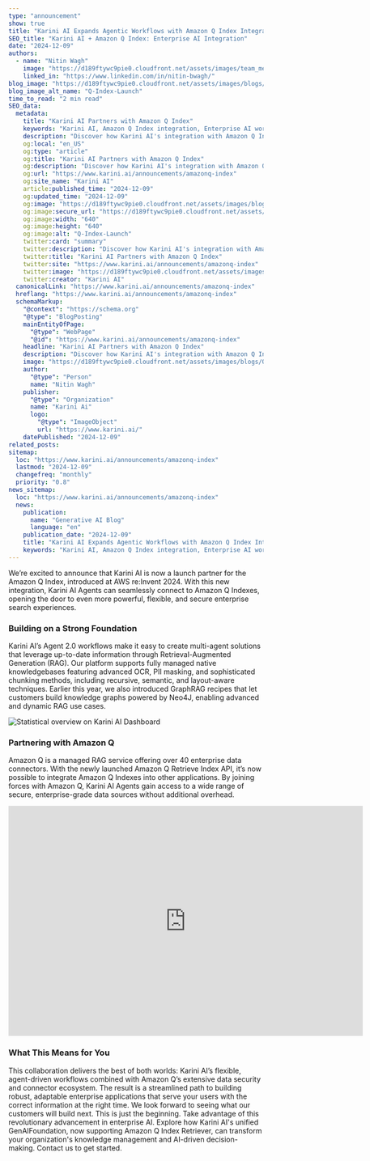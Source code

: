 ```yaml
---
type: "announcement"
show: true
title: "Karini AI Expands Agentic Workflows with Amazon Q Index Integration"
SEO_title: "Karini AI + Amazon Q Index: Enterprise AI Integration"
date: "2024-12-09"
authors:
  - name: "Nitin Wagh"
    image: "https://d189ftywc9pie0.cloudfront.net/assets/images/team_members/nitin-wagh.jpg"
    linked_in: "https://www.linkedin.com/in/nitin-bwagh/"
blog_image: "https://d189ftywc9pie0.cloudfront.net/assets/images/blogs/Q-Index-Launch.png"
blog_image_alt_name: "Q-Index-Launch"
time_to_read: "2 min read"
SEO_data:
  metadata:
    title: "Karini AI Partners with Amazon Q Index"
    keywords: "Karini AI, Amazon Q Index integration, Enterprise AI workflows, Retrieval-Augmented Generation (RAG), Enterprise knowledge management, Secure enterprise search"
    description: "Discover how Karini AI's integration with Amazon Q Index enhances enterprise search with advanced RAG workflows, secure connectors, and powerful AI-driven insights."
    og:local: "en_US"
    og:type: "article"
    og:title: "Karini AI Partners with Amazon Q Index"
    og:description: "Discover how Karini AI's integration with Amazon Q Index enhances enterprise search with advanced RAG workflows, secure connectors, and powerful AI-driven insights."
    og:url: "https://www.karini.ai/announcements/amazonq-index"
    og:site_name: "Karini AI"
    article:published_time: "2024-12-09"
    og:updated_time: "2024-12-09"
    og:image: "https://d189ftywc9pie0.cloudfront.net/assets/images/blogs/Q-Index-Launch.png&w=640&q=75"
    og:image:secure_url: "https://d189ftywc9pie0.cloudfront.net/assets/images/blogs/Q-Index-Launch.png&w=640&q=75"
    og:image:width: "640"
    og:image:height: "640"
    og:image:alt: "Q-Index-Launch"
    twitter:card: "summary"
    twitter:description: "Discover how Karini AI's integration with Amazon Q Index enhances enterprise search with advanced RAG workflows, secure connectors, and powerful AI-driven insights."
    twitter:title: "Karini AI Partners with Amazon Q Index"
    twitter:site: "https://www.karini.ai/announcements/amazonq-index"
    twitter:image: "https://d189ftywc9pie0.cloudfront.net/assets/images/blogs/Q-Index-Launch.png&w=640&q=75"
    twitter:creator: "Karini AI"
  canonicalLink: "https://www.karini.ai/announcements/amazonq-index"
  hreflang: "https://www.karini.ai/announcements/amazonq-index"
  schemaMarkup:
    "@context": "https://schema.org"
    "@type": "BlogPosting"
    mainEntityOfPage:
      "@type": "WebPage"
      "@id": "https://www.karini.ai/announcements/amazonq-index"
    headline: "Karini AI Partners with Amazon Q Index"
    description: "Discover how Karini AI's integration with Amazon Q Index enhances enterprise search with advanced RAG workflows, secure connectors, and powerful AI-driven insights."
    image: "https://d189ftywc9pie0.cloudfront.net/assets/images/blogs/Q-Index-Launch.png"
    author:
      "@type": "Person"
      name: "Nitin Wagh"
    publisher:
      "@type": "Organization"
      name: "Karini Ai"
      logo:
        "@type": "ImageObject"
        url: "https://www.karini.ai/"
    datePublished: "2024-12-09"
related_posts:
sitemap:
  loc: "https://www.karini.ai/announcements/amazonq-index"
  lastmod: "2024-12-09"
  changefreq: "monthly"
  priority: "0.8"
news_sitemap:
  loc: "https://www.karini.ai/announcements/amazonq-index"
  news:
    publication:
      name: "Generative AI Blog"
      language: "en"
    publication_date: "2024-12-09"
    title: "Karini AI Expands Agentic Workflows with Amazon Q Index Integration"
    keywords: "Karini AI, Amazon Q Index integration, Enterprise AI workflows, Retrieval-Augmented Generation (RAG), Enterprise knowledge management, Secure enterprise search"
---
```


We’re excited to announce that Karini AI is now a launch partner for the Amazon Q Index, introduced at AWS re:Invent 2024. With this new integration, Karini AI Agents can seamlessly connect to Amazon Q Indexes, opening the door to even more powerful, flexible, and secure enterprise search experiences.

### Building on a Strong Foundation

Karini AI’s Agent 2.0 workflows make it easy to create multi-agent solutions that leverage up-to-date information through Retrieval-Augmented Generation (RAG). Our platform supports fully managed native knowledgebases featuring advanced OCR, PII masking, and sophisticated chunking methods, including recursive, semantic, and layout-aware techniques. Earlier this year, we also introduced GraphRAG recipes that let customers build knowledge graphs powered by Neo4J, enabling advanced and dynamic RAG use cases.

![Statistical overview on Karini AI Dashboard](https://d189ftywc9pie0.cloudfront.net/assets/images/blogs/Q-Screen-Shot.png)

### Partnering with Amazon Q

Amazon Q is a managed RAG service offering over 40 enterprise data connectors. With the newly launched Amazon Q Retrieve Index API, it’s now possible to integrate Amazon Q Indexes into other applications. By joining forces with Amazon Q, Karini AI Agents gain access to a wide range of secure, enterprise-grade data sources without additional overhead.

<iframe width="700" height="455" src="https://www.youtube.com/embed/aKF4XUh65VE?si=cUoldV8rpd5d_bKf&amp;controls=0" title="Part 1: Creating a Knowlegebase" frameborder="0" allow="accelerometer; autoplay; clipboard-write; encrypted-media; gyroscope; picture-in-picture; web-share" referrerpolicy="strict-origin-when-cross-origin" allowfullscreen></iframe>

### What This Means for You

This collaboration delivers the best of both worlds: Karini AI’s flexible, agent-driven workflows combined with Amazon Q’s extensive data security and connector ecosystem. The result is a streamlined path to building robust, adaptable enterprise applications that serve your users with the correct information at the right time.
We look forward to seeing what our customers will build next. This is just the beginning.
Take advantage of this revolutionary advancement in enterprise AI. Explore how Karini AI's unified GenAIFoundation, now supporting Amazon Q Index Retriever, can transform your organization's knowledge management and AI-driven decision-making. Contact us to get started.
